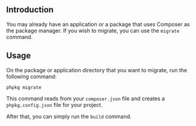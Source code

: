 ## Introduction

You may already have an application or a package that uses Composer as the package manager.
If you wish to migrate, you can use the `migrate` command.

## Usage

On the package or application directory that you want to migrate, run the following command:

```shell
phpkg migrate
```

This command reads from your `composer.json` file and creates a `phpkg.config.json` file for your project.

After that, you can simply run the `build` command.
